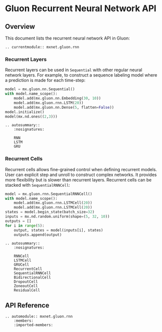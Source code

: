 # Gluon Recurrent Neural Network API

## Overview

This document lists the recurrent neural network API in Gluon:

```eval_rst
.. currentmodule:: mxnet.gluon.rnn
```

### Recurrent Layers

Recurrent layers can be used in `Sequential` with other regular neural network layers.
For example, to construct a sequence labeling model where a prediction is made for each
time-step:

```python
model = mx.gluon.nn.Sequential()
with model.name_scope():
    model.add(mx.gluon.nn.Embedding(30, 10))
    model.add(mx.gluon.rnn.LSTM(20))
    model.add(mx.gluon.nn.Dense(5, flatten=False))
model.initialize()
model(mx.nd.ones((2,3)))
```

```eval_rst
.. autosummary::
    :nosignatures:

    RNN
    LSTM
    GRU
```

### Recurrent Cells

Recurrent cells allows fine-grained control when defining recurrent models. User
can explicit step and unroll to construct complex networks. It provides more
flexibility but is slower than recurrent layers. Recurrent cells can be stacked
with `SequentialRNNCell`:

```python
model = mx.gluon.rnn.SequentialRNNCell()
with model.name_scope():
    model.add(mx.gluon.rnn.LSTMCell(20))
    model.add(mx.gluon.rnn.LSTMCell(20))
states = model.begin_state(batch_size=32)
inputs = mx.nd.random.uniform(shape=(5, 32, 10))
outputs = []
for i in range(5):
    output, states = model(inputs[i], states)
    outputs.append(output)
```

```eval_rst
.. autosummary::
    :nosignatures:

    RNNCell
    LSTMCell
    GRUCell
    RecurrentCell
    SequentialRNNCell
    BidirectionalCell
    DropoutCell
    ZoneoutCell
    ResidualCell
```


## API Reference

<script type="text/javascript" src='../../_static/js/auto_module_index.js'></script>

```eval_rst
.. automodule:: mxnet.gluon.rnn
    :members:
    :imported-members:
```

<script>auto_index("api-reference");</script>
